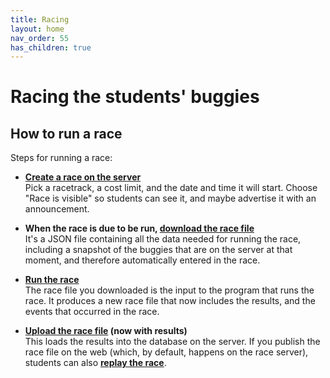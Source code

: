 ```yaml
---
title: Racing
layout: home
nav_order: 55
has_children: true
---
```


# Racing the students' buggies

## How to run a race

Steps for running a race:

* **[Create a race on the server](creating)**  
  Pick a racetrack, a cost limit, and the date and time it will start. Choose
  "Race is visible" so students can see it, and maybe advertise it with
  an announcement.

* **When the race is due to be run, [download the race file](downloading)**  
  It's a JSON file containing all the data needed for running the race,
  including a snapshot of the buggies that are on the server at that moment,
  and therefore automatically entered in the race.

* **[Run the race](running)**  
  The race file you downloaded is the input to the program that runs the race.
  It produces a new race file that now includes the results, and the events
  that occurred in the race.

*  **[Upload the race file](uploading-results) (now with results)**  
  This loads the results into the database on the server. If you publish the
  race file on the web (which, by default, happens on the race server),
  students can also **[replay the race](replaying)**.








